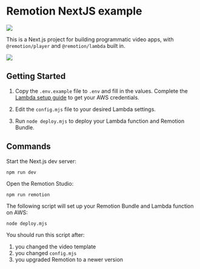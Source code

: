 # Remotion NextJS example

<img src="https://github.com/remotion-dev/template-next/assets/1629785/9092db5f-7c0c-4d38-97c4-5f5a61f5cc098" />

This is a Next.js project for building programmatic video apps, with `@remotion/player` and `@remotion/lambda` built in.

<img src="https://github.com/remotion-dev/template-next/assets/1629785/c9c2e5ca-2637-4ec8-8e40-a8feb5740d88" />

## Getting Started

1. Copy the `.env.example` file to `.env` and fill in the values.
   Complete the [Lambda setup guide](https://www.remotion.dev/docs/lambda/setup) to get your AWS credentials.

2. Edit the `config.mjs` file to your desired Lambda settings.

3. Run `node deploy.mjs` to deploy your Lambda function and Remotion Bundle.

## Commands

Start the Next.js dev server:

```
npm run dev
```

Open the Remotion Studio:

```
npm run remotion
```

The following script will set up your Remotion Bundle and Lambda function on AWS:

```
node deploy.mjs
```

You should run this script after:

1. you changed the video template
2. you changed `config.mjs`
3. you upgraded Remotion to a newer version
